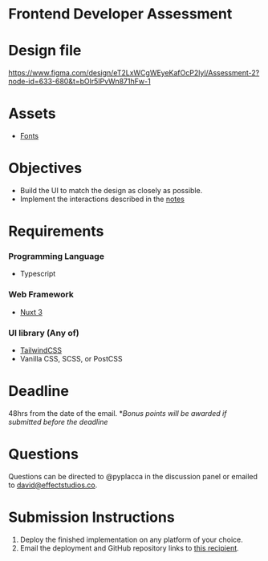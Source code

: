 # Frontend Developer Assessment

# Design file

https://www.figma.com/design/eT2LxWCgWEyeKafOcP2lyl/Assessment-2?node-id=633-680&t=bOlr5IPvWn871hFw-1

# Assets

- [Fonts](./assets/fonts)

# Objectives

- Build the UI to match the design as closely as possible.
- Implement the interactions described in the [notes](https://www.figma.com/design/eT2LxWCgWEyeKafOcP2lyl/Assessment-2?node-id=5101-107974&t=bOlr5IPvWn871hFw-4)

# Requirements

### Programming Language

- Typescript

### Web Framework

- [Nuxt 3](https://v3.nuxtjs.org/)

### UI library (Any of)

- [TailwindCSS](https://tailwindcss.com/)
- Vanilla CSS, SCSS, or PostCSS

# Deadline

48hrs from the date of the email. \*_Bonus points will be awarded if submitted before the deadline_

# Questions
Questions can be directed to @pyplacca in the discussion panel or emailed to david@effectstudios.co.

# Submission Instructions

1. Deploy the finished implementation on any platform of your choice.
2. Email the deployment and GitHub repository links to [this recipient](mailto:david@effectstudios.co?subject=Submission:%20Frontend%20Developer%20Assessment).
